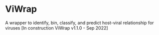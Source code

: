 # ViWrap
A wrapper to identify, bin, classify, and predict host-viral relationship for viruses [In construction ViWrap v1.1.0 - Sep 2022]

